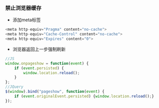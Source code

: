 ### 禁止浏览器缓存

* 添加meta标签

```js
<meta http-equiv="Pragma" content="no-cache"> 
<meta http-equiv="Cache-Control" content="no-cache"> 
<meta http-equiv="Expires" content="0">
```

* 浏览器返回上一步强制刷新

```js
//JS
window.onpageshow = function(event) {
    if (event.persisted) {
        window.location.reload();
    }
};
//JQuery
$(window).bind("pageshow", function(event) {
    if (event.originalEvent.persisted) {window.location.reload();}
});
```








